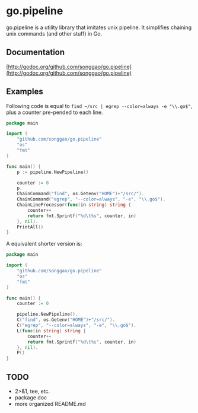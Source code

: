 # go.pipeline
go.pipeline is a utility library that imitates unix pipeline. It simplifies chaining unix commands (and other stuff) in Go.

## Documentation
[http://godoc.org/github.com/songgao/go.pipeline](http://godoc.org/github.com/songgao/go.pipeline)

## Examples
Following code is equal to `find ~/src | egrep --color=always -e "\\.go$"`, plus a counter pre-pended to each line.
```go
package main

import (
	"github.com/songgao/go.pipeline"
	"os"
    "fmt"
)

func main() {
	p := pipeline.NewPipeline()

	counter := 0
    p.
    ChainCommand("find", os.Getenv("HOME")+"/src/").
    ChainCommand("egrep", "--color=always", "-e", "\\.go$").
    ChainLineProcessor(func(in string) string {
		counter++
		return fmt.Sprintf("%d\t%s", counter, in)
	}, nil).
    PrintAll()
}
```
A equivalent shorter version is:
```go
package main

import (
	"github.com/songgao/go.pipeline"
	"os"
    "fmt"
)

func main() {
	counter := 0

	pipeline.NewPipeline().
    C("find", os.Getenv("HOME")+"/src/").
    C("egrep", "--color=always", "-e", "\\.go$").
    L(func(in string) string {
		counter++
		return fmt.Sprintf("%d\t%s", counter, in)
	}, nil).
    P()
}
```
## TODO
* 2>&1, tee, etc.
* package doc
* more organized README.md
